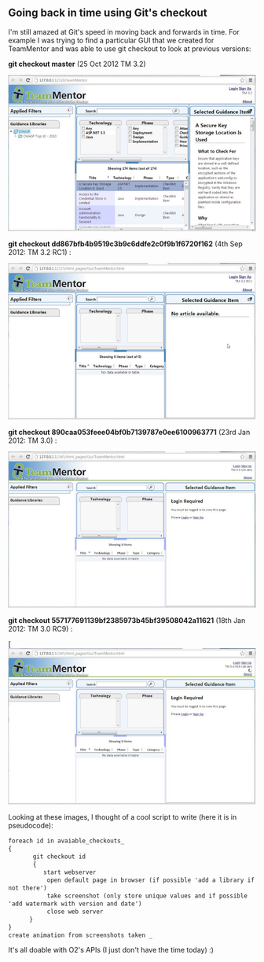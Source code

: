 ##  Going back in time using Git's checkout

I'm still amazed at Git's speed in moving back and forwards in time. For example I was trying to find a particular GUI that we created for TeamMentor and was able to use git checkout to look at previous versions:

**git checkout master** (25 Oct 2012  TM 3.2)

![](images/CropperCapture_5B51_5D.jpg)

**git checkout dd867bfb4b9519c3b9c6ddfe2c0f9b1f6720f162** (4th Sep 2012: TM 3.2 RC1) :

![](images/CropperCapture_5B52_5D.jpg)

**git checkout 890caa053feee04bf0b7139787e0ee6100963771** (23rd Jan 2012: TM 3.0) :

![](images/CropperCapture_5B53_5D.jpg)

**git checkout 557177691139bf2385973b45bf39508042a11621** (18th Jan 2012: TM 3.0 RC9) :

[![](images/CropperCapture_5B54_5D.jpg)

Looking at these images, I thought of a cool script to write (here it is in pseudocode):

    foreach id in avaiable_checkouts_
    {
           git checkout id    
           {  
              start webserver  
               open default page in browser (if possible 'add a library if not there')  
               take screenshot (only store unique values and if possible 'add watermark with version and date')        
               close web server  
          }  
    }      
    create animation from screenshots taken _

It's all doable with O2's APIs (I just don't have the time today)  :)
